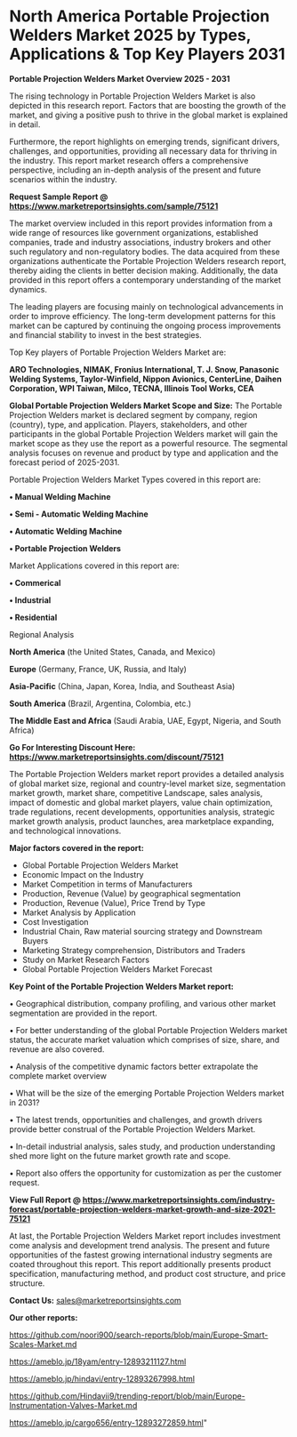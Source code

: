 # North America Portable Projection Welders Market 2025 by Types, Applications & Top Key Players 2031

<Strong> Portable Projection Welders Market Overview 2025 - 2031</strong>

The rising technology in Portable Projection Welders Market is also depicted in this research report. Factors that are boosting the growth of the market, and giving a positive push to thrive in the global market is explained in detail.

Furthermore, the report highlights on emerging trends, significant drivers, challenges, and opportunities, providing all necessary data for thriving in the industry. This report market research offers a comprehensive perspective, including an in-depth analysis of the present and future scenarios within the industry.

<strong>Request Sample Report @ <a href=https://www.marketreportsinsights.com/sample/75121>https://www.marketreportsinsights.com/sample/75121</a></strong>

The market overview included in this report provides information from a wide range of resources like government organizations, established companies, trade and industry associations, industry brokers and other such regulatory and non-regulatory bodies. The data acquired from these organizations authenticate the Portable Projection Welders research report, thereby aiding the clients in better decision making. Additionally, the data provided in this report offers a contemporary understanding of the market dynamics.

The leading players are focusing mainly on technological advancements in order to improve efficiency. The long-term development patterns for this market can be captured by continuing the ongoing process improvements and financial stability to invest in the best strategies.

Top Key players of Portable Projection Welders Market are:

<strong>ARO Technologies, NIMAK, Fronius International, T. J. Snow, Panasonic Welding Systems, Taylor-Winfield, Nippon Avionics, CenterLine, Daihen Corporation, WPI Taiwan, Milco, TECNA, Illinois Tool Works, CEA</strong>

<strong><b>Global Portable Projection Welders Market Scope and Size:</b></strong>
The Portable Projection Welders market is declared segment by company, region (country), type, and application. Players, stakeholders, and other participants in the global Portable Projection Welders market will gain the market scope as they use the report as a powerful resource. The segmental analysis focuses on revenue and product by type and application and the forecast period of 2025-2031.

Portable Projection Welders Market Types covered in this report are:

<strong>• Manual Welding Machine

• Semi - Automatic Welding Machine

• Automatic Welding Machine

• Portable Projection Welders</strong>

Market Applications covered in this report are:

<strong>• Commerical

• Industrial

• Residential</strong> 

Regional Analysis

<strong>North America</strong> (the United States, Canada, and Mexico)

<strong>Europe</strong> (Germany, France, UK, Russia, and Italy)

<strong>Asia-Pacific</strong> (China, Japan, Korea, India, and Southeast Asia)

<strong>South America</strong> (Brazil, Argentina, Colombia, etc.)

<strong>The Middle East and Africa</strong> (Saudi Arabia, UAE, Egypt, Nigeria, and South Africa)

<strong>Go For Interesting Discount Here: <a href=https://www.marketreportsinsights.com/discount/75121>https://www.marketreportsinsights.com/discount/75121</a></strong>

The Portable Projection Welders market report provides a detailed analysis of global market size, regional and country-level market size, segmentation market growth, market share, competitive Landscape, sales analysis, impact of domestic and global market players, value chain optimization, trade regulations, recent developments, opportunities analysis, strategic market growth analysis, product launches, area marketplace expanding, and technological innovations.

<strong><b>Major factors covered in the report:</b></strong>
<ul>
  <li>Global Portable Projection Welders Market </li>
  <li>Economic Impact on the Industry</li>
  <li>Market Competition in terms of Manufacturers</li>
  <li>Production, Revenue (Value) by geographical segmentation</li>
  <li>Production, Revenue (Value), Price Trend by Type</li>
  <li>Market Analysis by Application</li>
  <li>Cost Investigation</li>
  <li>Industrial Chain, Raw material sourcing strategy and Downstream Buyers</li>
  <li>Marketing Strategy comprehension, Distributors and Traders</li>
  <li>Study on Market Research Factors</li>
  <li>Global Portable Projection Welders Market Forecast</li>
</ul>

<strong><b>Key Point of the Portable Projection Welders Market report:</b></strong>

• Geographical distribution, company profiling, and various other market segmentation are provided in the report.

• For better understanding of the global Portable Projection Welders market status, the accurate market valuation which comprises of size, share, and revenue are also covered.

• Analysis of the competitive dynamic factors better extrapolate the complete market overview

• What will be the size of the emerging Portable Projection Welders market in 2031?

• The latest trends, opportunities and challenges, and growth drivers provide better construal of the Portable Projection Welders Market.

• In-detail industrial analysis, sales study, and production understanding shed more light on the future market growth rate and scope.

• Report also offers the opportunity for customization as per the customer request.

<strong><b>View Full Report @ <a href=https://www.marketreportsinsights.com/industry-forecast/portable-projection-welders-market-growth-and-size-2021-75121>https://www.marketreportsinsights.com/industry-forecast/portable-projection-welders-market-growth-and-size-2021-75121</a></b></strong>


At last, the Portable Projection Welders Market report includes investment come analysis and development trend analysis. The present and future opportunities of the fastest growing international industry segments are coated throughout this report. This report additionally presents product specification, manufacturing method, and product cost structure, and price structure.

<strong>Contact Us:</strong>
sales@marketreportsinsights.com

<strong>Our other reports:</strong>

<a href=https://github.com/noori900/search-reports/blob/main/Europe-Smart-Scales-Market.md>https://github.com/noori900/search-reports/blob/main/Europe-Smart-Scales-Market.md</a>

<a href=https://ameblo.jp/18yam/entry-12893211127.html>https://ameblo.jp/18yam/entry-12893211127.html</a>

<a href=https://ameblo.jp/hindavi/entry-12893267998.html>https://ameblo.jp/hindavi/entry-12893267998.html</a>

<a href=https://github.com/Hindavii9/trending-report/blob/main/Europe-Instrumentation-Valves-Market.md>https://github.com/Hindavii9/trending-report/blob/main/Europe-Instrumentation-Valves-Market.md</a>

<a href=https://ameblo.jp/cargo656/entry-12893272859.html>https://ameblo.jp/cargo656/entry-12893272859.html</a>"
